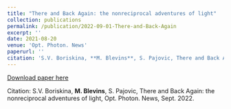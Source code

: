 ```yaml
---
title: "There and Back Again: the nonreciprocal adventures of light"
collection: publications
permalink: /publication/2022-09-01-There-and-Back-Again
excerpt: ''
date: 2021-08-20
venue: 'Opt. Photon. News'
paperurl: ''
citation: 'S.V. Boriskina, **M. Blevins**, S. Pajovic, There and Back Again: the nonreciprocal adventures of light, Opt. Photon. News, Sept. 2022.'
---
```


[Download paper here]()

Citation: S.V. Boriskina, **M. Blevins**, S. Pajovic, There and Back Again: the nonreciprocal adventures of light, Opt. Photon. News, Sept. 2022.

